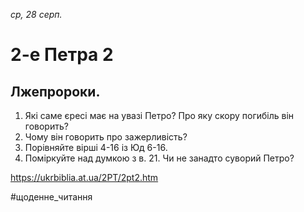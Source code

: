 
_ср, 28 серп._

# 2-е Петра 2

## Лжепророки.
1. Які саме єресі має на увазі Петро? Про яку скору погибіль він говорить?
2. Чому він говорить про зажерливість?
3. Порівняйте вірші 4-16 із Юд 6-16.
4. Поміркуйте над думкою з в. 21. Чи не занадто суворий Петро?

https://ukrbiblia.at.ua/2PT/2pt2.htm 

#щоденне_читання
